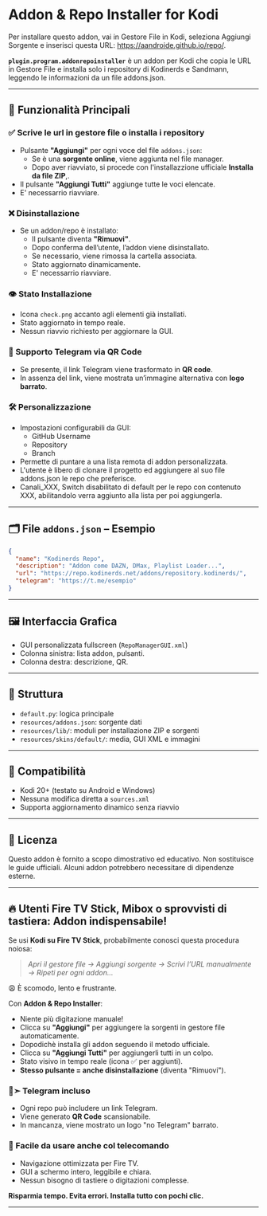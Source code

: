 # Addon & Repo Installer for Kodi

Per installare questo addon, vai in Gestore File in Kodi, seleziona Aggiungi Sorgente e inserisci questa URL:
https://aandroide.github.io/repo/.

**`plugin.program.addonrepoinstaller`**  è un addon per Kodi che copia le URL in Gestore File e installa solo i repository di Kodinerds e Sandmann, leggendo le informazioni da un file addons.json.

---

## 📌 Funzionalità Principali

### ✅ Scrive le url in gestore file o installa i repository
- Pulsante **"Aggiungi"** per ogni voce del file `addons.json`:
  - Se è una **sorgente online**, viene aggiunta nel file manager.
  - Dopo aver riavviato, si procede con l'installazzione ufficiale **Installa da file ZIP**,.
- Il pulsante **"Aggiungi Tutti"** aggiunge tutte le voci elencate.
- E' necessarrio riavviare.

### ❌ Disinstallazione
- Se un addon/repo è installato:
  - Il pulsante diventa **"Rimuovi"**.
  - Dopo conferma dell’utente, l’addon viene disinstallato.
  - Se necessario, viene rimossa la cartella associata.
  - Stato aggiornato dinamicamente.
  - E' necessarrio riavviare.

### 👁️ Stato Installazione
- Icona `check.png` accanto agli elementi già installati.
- Stato aggiornato in tempo reale.
- Nessun riavvio richiesto per aggiornare la GUI.

### 💬 Supporto Telegram via QR Code
- Se presente, il link Telegram viene trasformato in **QR code**.
- In assenza del link, viene mostrata un’immagine alternativa con **logo barrato**.

### 🛠️ Personalizzazione
- Impostazioni configurabili da GUI:
  - GitHub Username
  - Repository
  - Branch
- Permette di puntare a una lista remota di addon personalizzata.
- L'utente è libero di clonare il progetto ed aggiungere al suo file addons.json le repo che preferisce.
- Canali_XXX, Switch disabilitato di default per le repo con contenuto XXX, abilitandolo verra aggiunto alla lista per poi aggiungerla.

---

## 🗂 File `addons.json` – Esempio

```json
{
  "name": "Kodinerds Repo",
  "description": "Addon come DAZN, DMax, Playlist Loader...",
  "url": "https://repo.kodinerds.net/addons/repository.kodinerds/",
  "telegram": "https://t.me/esempio"
}
```

---

## 🖼️ Interfaccia Grafica
- GUI personalizzata fullscreen (`RepoManagerGUI.xml`)
- Colonna sinistra: lista addon, pulsanti.
- Colonna destra: descrizione, QR.

---

## 📁 Struttura
- `default.py`: logica principale
- `resources/addons.json`: sorgente dati
- `resources/lib/`: moduli per installazione ZIP e sorgenti
- `resources/skins/default/`: media, GUI XML e immagini

---

## 🔄 Compatibilità
- Kodi 20+ (testato su Android e Windows)
- Nessuna modifica diretta a `sources.xml`
- Supporta aggiornamento dinamico senza riavvio

---

## 📖 Licenza
Questo addon è fornito a scopo dimostrativo ed educativo. Non sostituisce le guide ufficiali. Alcuni addon potrebbero necessitare di dipendenze esterne.

---

## 🔥 Utenti Fire TV Stick, Mibox o sprovvisti di tastiera: Addon indispensabile!

Se usi **Kodi su Fire TV Stick**, probabilmente conosci questa procedura noiosa:

> *Apri il gestore file → Aggiungi sorgente → Scrivi l’URL manualmente → Ripeti per ogni addon...*

😩 È scomodo, lento e frustrante.

Con **Addon & Repo Installer**:
- Niente più digitazione manuale!
- Clicca su **"Aggiungi"** per aggiungere la sorgenti in gestore file automaticamente.
- Dopodichè installa gli addon seguendo il metodo ufficiale.
- Clicca su **"Aggiungi Tutti"** per aggiungerli tutti in un colpo.
- Stato visivo in tempo reale (icona ✅ per aggiunti).
- **Stesso pulsante = anche disinstallazione** (diventa "Rimuovi").

### 📲➣ Telegram incluso
- Ogni repo può includere un link Telegram.
- Viene generato **QR Code** scansionabile.
- In mancanza, viene mostrato un logo "no Telegram" barrato.

### 🤳 Facile da usare anche col telecomando
- Navigazione ottimizzata per Fire TV.
- GUI a schermo intero, leggibile e chiara.
- Nessun bisogno di tastiere o digitazioni complesse.

**Risparmia tempo. Evita errori. Installa tutto con pochi clic.**

---
